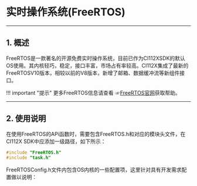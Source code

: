 # 实时操作系统(FreeRTOS)

***

## 1. 概述

FreeRTOS是一款著名的开源免费实时操作系统，目前已作为CI112XSDK的默认OS使用。其内核轻巧，稳定，接口丰富，市场占有率较高。CI112X集成了最新的FreeRTOSV10版本，相较以前的V8版本，新增了邮箱、数据缓冲流等新组件接口。

!!! important "提示"
    更多FreeRTOS信息请查看 ☞[FreeRTOS官网](https://www.freertos.org/index.html)获取帮助。

***

## 2. 使用说明

在使用FreeRTOS的APi函数时，需要包含FreeRTOS.h和对应的模块头文件，在CI112X SDK中应添加一级路径，如下所示：

```c
#include "FreeRTOS.h"
#include "task.h"
```

FreeRTOSConfig.h文件内包含OS内核的一些配置项，这里针对具有开发需求配置做以说明：
